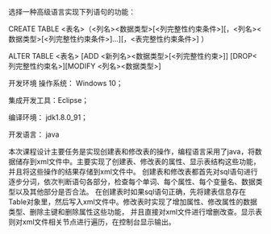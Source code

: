 
选择一种高级语言实现下列语句的功能：

CREATE TABLE <表名>（<列名><数据类型>[<列完整性约束条件>][，<列名><数据类型>[<列完整性约束条件>]…][，<表完整性约束条件>] ）

ALTER TABLE <表名> [ADD <新列名><数据类型>[<列完整性约束>]] [DROP<列完整性约束名>][MODIFY <列名><数据类型>]


开发环境
操作系统：    Windows 10；

集成开发工具：Eclipse；

编译环境：    jdk1.8.0_91；

开发语言：    java



本次课程设计主要任务是实现创建表和修改表的操作，编程语言采用了java，将数据储存到xml文件中。主要实现了创建表、修改表的属性、显示表结构这些功能，
并且将这些操作的结果存储到xml文件中。
创建表和修改表都首先对sql语句进行逐步分词，依次判断语句各部分，检查每个单词、每个属性、每个变量名、数据类型以及其他部分是否合法。
在创建表时如果sql语句正确，先将建表信息存在Table对象里，然后写入xml文件中。修改表时实现了增加属性、修改属性的数据类型、删除主键和删除属性这些功能，
并且直接对xml文件进行增删改查。显示表则对xml文件相关节点进行遍历，在控制台显示输出。


